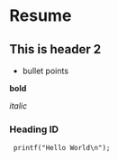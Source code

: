 # Resume

## This is header 2

- bullet points

**bold**

*italic*


### Heading ID


```
 printf("Hello World\n");
```

